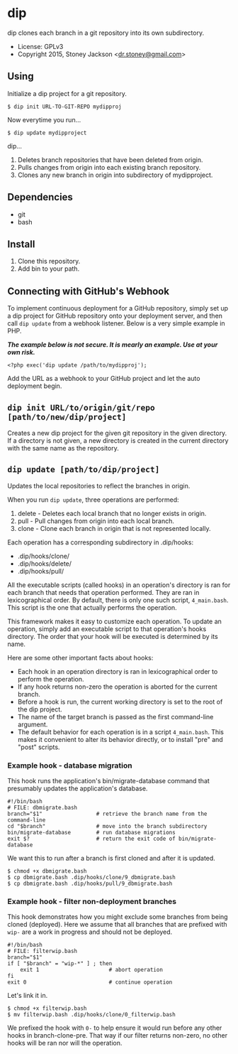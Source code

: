 # dip

dip clones each branch in a git repository into its own subdirectory.

* License: GPLv3
* Copyright 2015, Stoney Jackson &lt;dr.stoney@gmail.com>

## Using

Initialize a dip project for a git repository.

    $ dip init URL-TO-GIT-REPO mydipproj

Now everytime you run...

    $ dip update mydipproject

dip...

1. Deletes branch repositories that have been deleted from origin.
2. Pulls changes from origin into each existing branch repository.
3. Clones any new branch in origin into subdirectory of mydipproject.

## Dependencies

* git
* bash

## Install

1. Clone this repository.
2. Add bin to your path.

## Connecting with GitHub's Webhook

To implement continuous deployment for a GitHub repository, simply set up a dip
project for GitHub repository onto your deployment server, and then call `dip
update` from a webhook listener. Below is a very simple example in PHP.

***The example below is not secure. It is mearly an example. Use at your own
risk.***

    <?php exec('dip update /path/to/mydipproj');

Add the URL as a webhook to your GitHub project and let the auto deployment
begin.

## `dip init URL/to/origin/git/repo [path/to/new/dip/project]`

Creates a new dip project for the given git repository in the given directory.
If a directory is not given, a new directory is created in the current directory
with the same name as the repository.

## `dip update [path/to/dip/project]`

Updates the local repositories to reflect the branches in origin.

When you run `dip update`, three operations are performed:

1. delete - Deletes each local branch that no longer exists in origin.
2. pull - Pull changes from origin into each local branch.
3. clone - Clone each branch in origin that is not represented locally.

Each operation has a corresponding subdirectory in .dip/hooks:

* .dip/hooks/clone/
* .dip/hooks/delete/
* .dip/hooks/pull/

All the executable scripts (called hooks) in an operation's directory is ran for
each branch that needs that operation performed. They are ran in lexicographical
order.  By default, there is only one such script, `4_main.bash`. This script is
the one that actually performs the operation.

This framework makes it easy to customize each operation. To update an
operation, simply add an executable script to that operation's hooks directory.
The order that your hook will be executed is determined by its name.

Here are some other important facts about hooks:

* Each hook in an operation directory is ran in lexicographical order to perform
  the operation.
* If any hook returns non-zero the operation is aborted for the current branch.
* Before a hook is run, the current working directory is set to the root of the
  dip project.
* The name of the target branch is passed as the first command-line argument.
* The default behavior for each operation is in a script `4_main.bash`. This
  makes it convenient to alter its behavior directly, or to install "pre" and
  "post" scripts.

### Example hook - database migration

This hook runs the application's bin/migrate-database command that presumably
updates the application's database.

    #!/bin/bash
    # FILE: dbmigrate.bash
    branch="$1"                 # retrieve the branch name from the command-line
    cd "$branch"                # move into the branch subdirectory
    bin/migrate-database        # run database migrations
    exit $?                     # return the exit code of bin/migrate-database

We want this to run after a branch is first cloned and after it is updated.

    $ chmod +x dbmigrate.bash
    $ cp dbmigrate.bash .dip/hooks/clone/9_dbmigrate.bash
    $ cp dbmigrate.bash .dip/hooks/pull/9_dbmigrate.bash

### Example hook - filter non-deployment branches

This hook demonstrates how you might exclude some branches from being cloned
(deployed). Here we assume that all branches that are prefixed with `wip-` are a
work in progress and should not be deployed.

    #!/bin/bash
    # FILE: filterwip.bash
    branch="$1"
    if [ "$branch" = "wip-*" ] ; then
        exit 1                      # abort operation
    fi
    exit 0                          # continue operation

Let's link it in.

    $ chmod +x filterwip.bash
    $ mv filterwip.bash .dip/hooks/clone/0_filterwip.bash

We prefixed the hook with `0-` to help ensure it would run before any other
hooks in branch-clone-pre. That way if our filter returns non-zero, no other
hooks will be ran nor will the operation.
